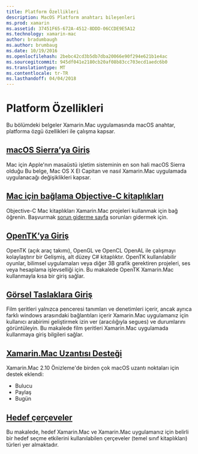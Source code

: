 ```yaml
---
title: Platform Özellikleri
description: MacOS Platform anahtarı bileşenleri
ms.prod: xamarin
ms.assetid: 37451F65-672A-4512-8DDD-06CCDE9E5A12
ms.technology: xamarin-mac
author: bradumbaugh
ms.author: brumbaug
ms.date: 10/19/2016
ms.openlocfilehash: 2bebc42cd3b5db7dba20066e90f294e621b1e4ac
ms.sourcegitcommit: 945df041e2180cb20af08b83cc703ecd1aedc6b0
ms.translationtype: MT
ms.contentlocale: tr-TR
ms.lasthandoff: 04/04/2018
---
```

# <a name="platform-features"></a>Platform Özellikleri

Bu bölümdeki belgeler Xamarin.Mac uygulamasında macOS anahtar, platforma özgü özellikleri ile çalışma kapsar.


## <a name="introduction-to-macos-sierramacplatformintroduction-to-macos-sierraindexmd"></a>[macOS Sierra’ya Giriş](~/mac/platform/introduction-to-macos-sierra/index.md)

Mac için Apple'nın masaüstü işletim sisteminin en son hali macOS Sierra olduğu Bu belge, Mac OS X El Capitan ve nasıl Xamarin.Mac uygulamada uygulanacağı değişiklikleri kapsar.

## <a name="binding-objective-c-libraries-for-macbindingmd"></a>[Mac için bağlama Objective-C kitaplıkları](binding.md)

Objective-C Mac kitaplıkları Xamarin.Mac projeleri kullanmak için bağ öğrenin.
Başvurmak [sorun giderme sayfa](~/cross-platform/macios/binding/troubleshooting.md) sorunları gidermek için.

## <a name="introduction-to-opentkmacplatformopentkmd"></a>[OpenTK’ya Giriş](~/mac/platform/opentk.md)

OpenTK (açık araç takımı), OpenGL ve OpenCL OpenAL ile çalışmayı kolaylaştırır bir Gelişmiş, alt düzey C# kitaplıktır. OpenTK kullanılabilir oyunlar, bilimsel uygulamaları veya diğer 3B grafik gerektiren projeleri, ses veya hesaplama işlevselliği için. Bu makalede OpenTK Xamarin.Mac kullanmayla kısa bir giriş sağlar.


## <a name="introduction-to-storyboardsmacplatformstoryboardsindexmd"></a>[Görsel Taslaklara Giriş](~/mac/platform/storyboards/index.md)

Film şeritleri yalnızca penceresi tanımları ve denetimleri içerir, ancak ayrıca farklı windows arasındaki bağlantıları içerir Xamarin.Mac uygulamanız için kullanıcı arabirimi geliştirmek izin ver (aracılığıyla segues) ve durumlarını görüntüleyin. Bu makalede film şeritleri Xamarin.Mac uygulamada kullanmaya giriş bilgileri sağlar.

## <a name="xamarinmac-extension-supportmacplatformextensionsmd"></a>[Xamarin.Mac Uzantısı Desteği](~/mac/platform/extensions.md)

Xamarin.Mac 2.10 Önizleme'de birden çok macOS uzantı noktaları için destek eklendi:

- Bulucu
- Paylaş
- Bugün

## <a name="target-frameworksmacplatformtarget-frameworkmd"></a>[Hedef çerçeveler](~/mac/platform/target-framework.md)

Bu makalede, hedef Xamarin.Mac ve Xamarin.Mac uygulamanız için belirli bir hedef seçme etkilerini kullanılabilen çerçeveler (temel sınıf kitaplıkları) türleri yer almaktadır.
